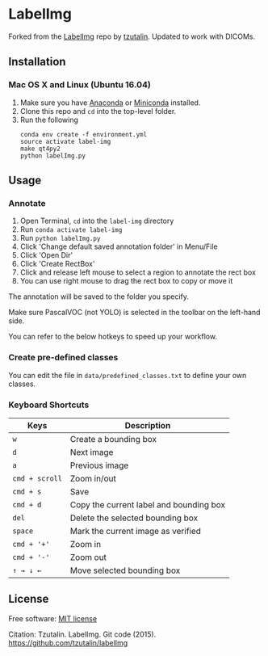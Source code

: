 # LabelImg

Forked from the
[LabelImg](https://github.com/tzutalin/labelImg/blob/master/labelImg.py)
repo by [tzutalin](https://github.com/tzutalin).
Updated to work with DICOMs.


## Installation

### Mac OS X and Linux (Ubuntu 16.04)

1. Make sure you have [Anaconda](https://www.anaconda.com/download/#download) or
[Miniconda](https://conda.io/miniconda.html) installed.
2. Clone this repo and `cd` into the top-level folder.
3. Run the following
    ```text
    conda env create -f environment.yml
    source activate label-img
    make qt4py2
    python labelImg.py
    ```


## Usage


### Annotate

1. Open Terminal, `cd` into the `label-img` directory
2. Run `conda activate label-img`
3. Run `python labelImg.py`
4. Click 'Change default saved annotation folder' in Menu/File
5. Click 'Open Dir'
6. Click 'Create RectBox'
7. Click and release left mouse to select a region to annotate the rect box
8. You can use right mouse to drag the rect box to copy or move it

The annotation will be saved to the folder you specify.

Make sure PascalVOC (not YOLO) is selected in the toolbar on the left-hand side.

You can refer to the below hotkeys to speed up your workflow.


### Create pre-defined classes

You can edit the file in `data/predefined_classes.txt` to define your own
classes.


### Keyboard Shortcuts

| Keys           | Description                              |
|----------------|------------------------------------------|
| `w`            | Create a bounding box                    |
| `d`            | Next image                               |
| `a`            | Previous image                           |
| `cmd + scroll` | Zoom in/out                              |
| `cmd + s`      | Save                                     |
| `cmd + d`      | Copy the current label and bounding box  |
| `del`          | Delete the selected bounding box         |
| `space`        | Mark the current image as verified       |
| `cmd + '+'`    | Zoom in                                  |
| `cmd + '-'`    | Zoom out                                 |
| `↑ → ↓ ←`     | Move selected bounding box               |


## License

Free software: [MIT license](https://github.com/tzutalin/labelImg/blob/master/LICENSE)

Citation: Tzutalin. LabelImg. Git code (2015). https://github.com/tzutalin/labelImg
